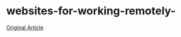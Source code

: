 # websites-for-working-remotely-
[Original Article](https://www.notion.so/websites-for-working-remotely-8dbcd9f0baad46768363263e1b119de0)
